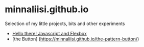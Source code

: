 # minnaliisi.github.io

Selection of my little projects, bits and other experiments

- [Hello there! Javascript and Flexbox](https://minnaliisi.github.io/flexbox/)
- [the Button] (https://minnaliisi.github.io/the-pattern-button/)
